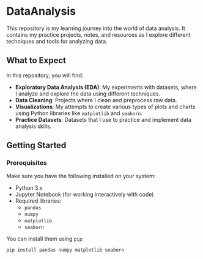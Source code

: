 # DataAnalysis

This repository is my learning journey into the world of data analysis. It contains my practice projects, notes, and resources as I explore different techniques and tools for analyzing data.

## What to Expect

In this repository, you will find:
- **Exploratory Data Analysis (EDA)**: My experiments with datasets, where I analyze and explore the data using different techniques.
- **Data Cleaning**: Projects where I clean and preprocess raw data.
- **Visualizations**: My attempts to create various types of plots and charts using Python libraries like `matplotlib` and `seaborn`.
- **Practice Datasets**: Datasets that I use to practice and implement data analysis skills.

## Getting Started

### Prerequisites

Make sure you have the following installed on your system:
- Python 3.x
- Jupyter Notebook (for working interactively with code)
- Required libraries:
  - `pandas`
  - `numpy`
  - `matplotlib`
  - `seaborn`

You can install them using `pip`:

```bash
pip install pandas numpy matplotlib seaborn
